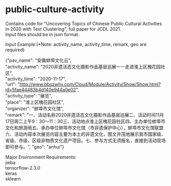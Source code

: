 # public-culture-activity     
Contains code for "Uncovering Topics of Chinese Public Cultural Activities in 2020 with Text Clustering", full paper for JCDL 2021.      
Input files should be in json format.     

Input Example:(*Note: activity_name, activity_time, remark, geo are required)    

{"pav_name": "安徽蚌埠文化云",    
"activity_name": "2020非遗活态文化摄影作品基层巡展一一走进淮上区槐花园社区",    
"activity_time": "2020-11-17",    
"url": "http://www.bbszwhy.com/Cloud/Module/Activity/Show/Show.html?id=5fae44483b4d140e944a0e02",    
"activity_type": "展览",    
"place": "淮上区槐花园社区",  
"organizer": "蚌埠市文化馆",    
"remark": "一、活动名称2020非遗活态文化摄影作品基层巡展二、活动时间11月17日周二上午9：30～11：30三、活动地点淮上区槐花园社区四、主办单位蚌埠市文化和旅游局五、承办单位蚌埠市文化馆（市非遗保护中心），蚌埠市文化馆联盟六、活动内容本次展览内容主要为本土的非遗文化，图文并茂地展示我市国家级、省级、市级、区级非物质文化遗产项目。七、参与方式无须报名，直接到活动现场即可参与。", "geo": "anhui"}  


Major Environment Requirements:     
jieba    
tensorflow-2.3.0     
keras    
sklearn    

